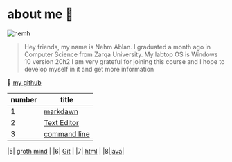 # about me :hibiscus:

![nemh](https://avatars.githubusercontent.com/u/61909906?v=4)




> Hey friends, my name is Nehm Ablan. I graduated a month ago in Computer Science from Zarqa University.
My labtop OS is Windows 10 version 20h2
I am very grateful for joining this course and I hope to develop myself in it and get more information



 :eyes: [my github](https://github.com/Nemeh998)

|number | title |
|---|---|
|1 |   [markdawn](myprofile.md)|
|2 |  [Text Editor](readone.md)  |
|3 | [command line](readtow.md)   |

|5|  [groth mind](myprofile.md)  |
|6|  [Git](git.md)  |
|7|  [html](readhtml.md)  |
|8|[java](JavaScript.md)|

